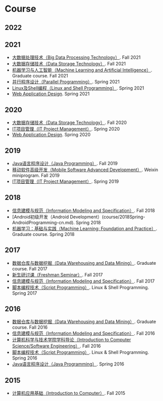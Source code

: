# Course

## 2022

## 2021
- [大数据处理技术（Big Data Processing Technology）](course/2021Fall-BigDataProcessingTechnology-cn.md). Fall 2021 
- [大数据存储技术（Data Storage Technology）](course/2021Fall-DataStorageTechnology-cn.md). Fall 2021 
- [机器学习与人工智能（Machine Learning and Artificial Intelligence）](course/2021Fall-MachineLearningAndArtificialIntelligence-cn.md). Graduate course. Fall 2021 
- [并行程序设计（Parallel Programming）](course/2021Spring-ParallelProgramming-cn.md). Spring 2021
- [Linux及Shell编程（Linux and Shell Programming）](course/2021Spring-LinuxAndShellProgramming-cn.md). Spring 2021
- [Web Application Design](course/2021Spring-WebDevelopment.md). Spring 2021

## 2020

- [大数据存储技术（Data Storage Technology）](course/2020Fall-DataStorageTechnology-cn.md). Fall 2020
- [IT项目管理（IT Project Management）](course/2020Spring-InformationTechnologyProjectManagement-cn.md). Spring 2020
- [Web Application Design](course/2020Spring-WebDevelopment.md). Spring 2020

## 2019

- [Java语言程序设计（Java Programming）](course/2019Fall-JavaProgramming-cn.md). Fall 2019
- [移动软件高级开发（Mobile Software Advanced Development）](course/2019Fall-MobileSoftwareAdvancedDevelopment-cn.md).  Weixin miniprogram. Fall 2019
- [IT项目管理（IT Project Management）](course/2019Spring-InformationTechnologyProjectManagement-cn.md). Spring 2019

## 2018

- [信息建模与规范（Information Modeling and Specification）](course/2018Fall-InformationModellingAndSpecification-cn.md). Fall 2018
- [Android初级开发（Android Development）(course/2018Spring-AndroidProgramming-cn.md). Spring 2018
- [机器学习：基础与实践（Machine Learning: Foundation and Practice）](course/2018Spring-MachineLearning-cn.md). Graduate course. Spring 2018

## 2017

- [数据仓库与数据挖掘（Data Warehousing and Data Mining）](course/2017Fall-DataMining-cn.md). Graduate course. Fall 2017
- [新生研讨课（Freshman Seminar）](course/2017Fall-FreshmanSeminar-cn.md). Fall 2017
- [信息建模与规范（Information Modeling and Specification）](course/2017Fall-InformationModellingAndSpecification-cn.md). Fall 2017
- [脚本编程技术（Script Programming）](course/2017Spring-ScriptProgramming-cn.md). Linux & Shell Programming. Spring 2017

## 2016

- [数据仓库与数据挖掘（Data Warehousing and Data Mining）](course/2016Fall-DataMining-cn.md). Graduate course. Fall 2016
- [信息建模与规范（Information Modeling and Specification）](course/2016Fall-InformationModellingAndSpecification-cn.md). Fall 2016
- [计算机科学与技术学院学科导论（Introduction to Computer Science/Software Engineering）](course/2016Fall-IntroductionToSoftwareEngineering-cn.md). Fall 2016
- [脚本编程技术（Script Programming）](course/2016Spring-ScriptProgramming-cn.md). Linux & Shell Programming. Spring 2016
- [Java语言程序设计（Java Programming）](course/2016Spring-JavaProgramming-cn.md). Spring 2016

## 2015

- [计算机应用基础（Introduction to Computer）](course/2015Fall-IntroductionToComputer-cn.md). Fall 2015

